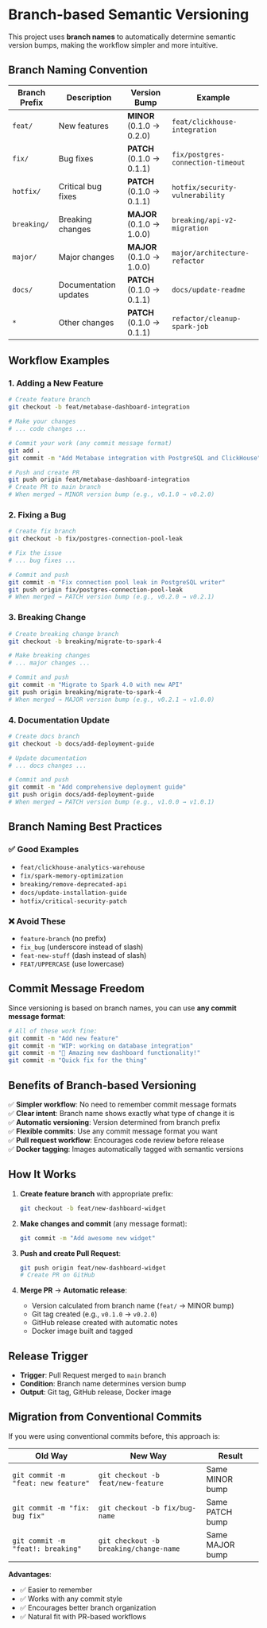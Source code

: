 # Branch-based Semantic Versioning

This project uses **branch names** to automatically determine semantic version bumps, making the workflow simpler and more intuitive.

## Branch Naming Convention

| Branch Prefix | Description | Version Bump | Example |
|---------------|-------------|--------------|---------|
| `feat/` | New features | **MINOR** (0.1.0 → 0.2.0) | `feat/clickhouse-integration` |
| `fix/` | Bug fixes | **PATCH** (0.1.0 → 0.1.1) | `fix/postgres-connection-timeout` |
| `hotfix/` | Critical bug fixes | **PATCH** (0.1.0 → 0.1.1) | `hotfix/security-vulnerability` |
| `breaking/` | Breaking changes | **MAJOR** (0.1.0 → 1.0.0) | `breaking/api-v2-migration` |
| `major/` | Major changes | **MAJOR** (0.1.0 → 1.0.0) | `major/architecture-refactor` |
| `docs/` | Documentation updates | **PATCH** (0.1.0 → 0.1.1) | `docs/update-readme` |
| `*` | Other changes | **PATCH** (0.1.0 → 0.1.1) | `refactor/cleanup-spark-job` |

## Workflow Examples

### 1. Adding a New Feature
```bash
# Create feature branch
git checkout -b feat/metabase-dashboard-integration

# Make your changes
# ... code changes ...

# Commit your work (any commit message format)
git add .
git commit -m "Add Metabase integration with PostgreSQL and ClickHouse"

# Push and create PR
git push origin feat/metabase-dashboard-integration
# Create PR to main branch
# When merged → MINOR version bump (e.g., v0.1.0 → v0.2.0)
```

### 2. Fixing a Bug
```bash
# Create fix branch
git checkout -b fix/postgres-connection-pool-leak

# Fix the issue
# ... bug fixes ...

# Commit and push
git commit -m "Fix connection pool leak in PostgreSQL writer"
git push origin fix/postgres-connection-pool-leak
# When merged → PATCH version bump (e.g., v0.2.0 → v0.2.1)
```

### 3. Breaking Change
```bash
# Create breaking change branch
git checkout -b breaking/migrate-to-spark-4

# Make breaking changes
# ... major changes ...

# Commit and push
git commit -m "Migrate to Spark 4.0 with new API"
git push origin breaking/migrate-to-spark-4
# When merged → MAJOR version bump (e.g., v0.2.1 → v1.0.0)
```

### 4. Documentation Update
```bash
# Create docs branch
git checkout -b docs/add-deployment-guide

# Update documentation
# ... docs changes ...

# Commit and push
git commit -m "Add comprehensive deployment guide"
git push origin docs/add-deployment-guide
# When merged → PATCH version bump (e.g., v1.0.0 → v1.0.1)
```

## Branch Naming Best Practices

### ✅ Good Examples
- `feat/clickhouse-analytics-warehouse`
- `fix/spark-memory-optimization`
- `breaking/remove-deprecated-api`
- `docs/update-installation-guide`
- `hotfix/critical-security-patch`

### ❌ Avoid These
- `feature-branch` (no prefix)
- `fix_bug` (underscore instead of slash)
- `feat-new-stuff` (dash instead of slash)
- `FEAT/UPPERCASE` (use lowercase)

## Commit Message Freedom

Since versioning is based on branch names, you can use **any commit message format**:

```bash
# All of these work fine:
git commit -m "Add new feature"
git commit -m "WIP: working on database integration"
git commit -m "🚀 Amazing new dashboard functionality!"
git commit -m "Quick fix for the thing"
```

## Benefits of Branch-based Versioning

✅ **Simpler workflow**: No need to remember commit message formats  
✅ **Clear intent**: Branch name shows exactly what type of change it is  
✅ **Automatic versioning**: Version determined from branch prefix  
✅ **Flexible commits**: Use any commit message format you want  
✅ **Pull request workflow**: Encourages code review before release  
✅ **Docker tagging**: Images automatically tagged with semantic versions  

## How It Works

1. **Create feature branch** with appropriate prefix:
   ```bash
   git checkout -b feat/new-dashboard-widget
   ```

2. **Make changes and commit** (any message format):
   ```bash
   git commit -m "Add awesome new widget"
   ```

3. **Push and create Pull Request**:
   ```bash
   git push origin feat/new-dashboard-widget
   # Create PR on GitHub
   ```

4. **Merge PR** → **Automatic release**:
   - Version calculated from branch name (`feat/` → MINOR bump)
   - Git tag created (e.g., `v0.1.0` → `v0.2.0`)
   - GitHub release created with automatic notes
   - Docker image built and tagged

## Release Trigger

- **Trigger**: Pull Request merged to `main` branch
- **Condition**: Branch name determines version bump
- **Output**: Git tag, GitHub release, Docker image

## Migration from Conventional Commits

If you were using conventional commits before, this approach is:

| Old Way | New Way | Result |
|---------|---------|--------|
| `git commit -m "feat: new feature"` | `git checkout -b feat/new-feature` | Same MINOR bump |
| `git commit -m "fix: bug fix"` | `git checkout -b fix/bug-name` | Same PATCH bump |
| `git commit -m "feat!: breaking"` | `git checkout -b breaking/change-name` | Same MAJOR bump |

**Advantages**: 
- ✅ Easier to remember
- ✅ Works with any commit style
- ✅ Encourages better branch organization
- ✅ Natural fit with PR-based workflows